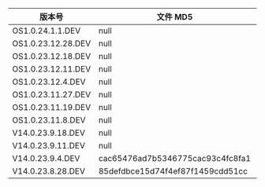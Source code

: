| 版本号             | 文件 MD5                         | 更新时间 | 下载链接                                                                                                                                               |
| ------------------ | -------------------------------- | -------- | ------------------------------------------------------------------------------------------------------------------------------------------------------ |
| OS1.0.24.1.1.DEV   | null                             | 20240105 | [miui_ISHTAR_OS1.0.24.1.1.DEV_cabefcb2a8_14.0.zip](https://hugeota.d.miui.com/OS1.0.24.1.1.DEV/miui_ISHTAR_OS1.0.24.1.1.DEV_cabefcb2a8_14.0.zip)       |
| OS1.0.23.12.28.DEV | null                             | 20231229 | [miui_ISHTAR_OS1.0.23.12.28.DEV_1c92ec69ef_14.0.zip](https://hugeota.d.miui.com/OS1.0.23.12.28.DEV/miui_ISHTAR_OS1.0.23.12.28.DEV_1c92ec69ef_14.0.zip) |
| OS1.0.23.12.18.DEV | null                             | 20231222 | [miui_ISHTAR_OS1.0.23.12.18.DEV_caeb412ffa_14.0.zip](https://hugeota.d.miui.com/OS1.0.23.12.18.DEV/miui_ISHTAR_OS1.0.23.12.18.DEV_caeb412ffa_14.0.zip) |
| OS1.0.23.12.11.DEV | null                             | 20231215 | [miui_ISHTAR_OS1.0.23.12.11.DEV_73d2cc9d6b_14.0.zip](https://hugeota.d.miui.com/OS1.0.23.12.11.DEV/miui_ISHTAR_OS1.0.23.12.11.DEV_73d2cc9d6b_14.0.zip) |
| OS1.0.23.12.4.DEV  | null                             | 20231208 | [miui_ISHTAR_OS1.0.23.12.4.DEV_87ecdce7b8_14.0.zip](https://hugeota.d.miui.com/OS1.0.23.12.4.DEV/miui_ISHTAR_OS1.0.23.12.4.DEV_87ecdce7b8_14.0.zip)    |
| OS1.0.23.11.27.DEV | null                             | 20231201 | [miui_ISHTAR_OS1.0.23.11.27.DEV_12021bcb05_14.0.zip](https://hugeota.d.miui.com/OS1.0.23.11.27.DEV/miui_ISHTAR_OS1.0.23.11.27.DEV_12021bcb05_14.0.zip) |
| OS1.0.23.11.19.DEV | null                             | 20231121 | [miui_ISHTAR_OS1.0.23.11.19.DEV_ffe3075ca2_14.0.zip](https://hugeota.d.miui.com/OS1.0.23.11.19.DEV/miui_ISHTAR_OS1.0.23.11.19.DEV_ffe3075ca2_14.0.zip) |
| OS1.0.23.11.8.DEV  | null                             | 20231114 | [miui_ISHTAR_OS1.0.23.11.8.DEV_b8a5193d86_14.0.zip](https://hugeota.d.miui.com/OS1.0.23.11.8.DEV/miui_ISHTAR_OS1.0.23.11.8.DEV_b8a5193d86_14.0.zip)    |
| V14.0.23.9.18.DEV  | null                             | 20230922 | [miui_ISHTAR_V14.0.23.9.18.DEV_67ae31fbbf_13.0.zip](https://hugeota.d.miui.com/V14.0.23.9.18.DEV/miui_ISHTAR_V14.0.23.9.18.DEV_67ae31fbbf_13.0.zip)    |
| V14.0.23.9.11.DEV  | null                             | 20230915 | [miui_ISHTAR_V14.0.23.9.11.DEV_db2db62521_13.0.zip](https://hugeota.d.miui.com/V14.0.23.9.11.DEV/miui_ISHTAR_V14.0.23.9.11.DEV_db2db62521_13.0.zip)    |
| V14.0.23.9.4.DEV   | cac65476ad7b5346775cac93c4fc8fa1 | 20230908 | [miui_ISHTAR_V14.0.23.9.4.DEV_85defdbce1_13.0.zip](https://hugeota.d.miui.com/V14.0.23.9.4.DEV/miui_ISHTAR_V14.0.23.9.4.DEV_cac65476ad_13.0.zip)       |
| V14.0.23.8.28.DEV  | 85defdbce15d74f4ef87f1459cdd51cc | 20230901 | [miui_ISHTAR_V14.0.23.8.28.DEV_85defdbce1_13.0.zip](https://hugeota.d.miui.com/V14.0.23.8.28.DEV/miui_ISHTAR_V14.0.23.8.28.DEV_85defdbce1_13.0.zip)    |
